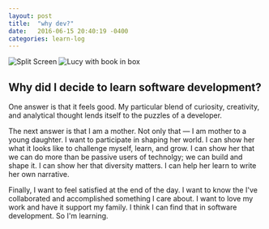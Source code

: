 ```yaml
---
layout: post
title:  "why dev?"
date:   2016-06-15 20:40:19 -0400
categories: learn-log
---
```



<img src="https://c3.staticflickr.com/8/7293/27420668330_96666a0036.jpg" alt="Split Screen">
<img src="https://c8.staticflickr.com/8/7417/27088517983_673fb73372.jpg" alt="Lucy with book in box">


## Why did I decide to learn software development?

One answer is that it feels good. My particular blend of curiosity, creativity, and analytical thought lends itself to the puzzles of a developer.

The next answer is that I am a mother. Not only that — I am mother to a young daughter. I want to participate in shaping her world. I can show her what it looks like to challenge myself, learn, and grow. I can show her that we can do more than be passive users of technolgy; we can build and shape it. I can show her that diversity matters. I can help her learn to write her own narrative.

Finally, I want to feel satisfied at the end of the day. I want to know the I've collaborated and accomplished something I care about. I want to love my work and have it support my family. I think I can find that in software development. So I'm learning.
